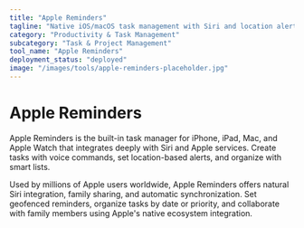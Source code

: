 ```yaml
---
title: "Apple Reminders"
tagline: "Native iOS/macOS task management with Siri and location alerts"
category: "Productivity & Task Management"
subcategory: "Task & Project Management"
tool_name: "Apple Reminders"
deployment_status: "deployed"
image: "/images/tools/apple-reminders-placeholder.jpg"
---
```


# Apple Reminders

Apple Reminders is the built-in task manager for iPhone, iPad, Mac, and Apple Watch that integrates deeply with Siri and Apple services. Create tasks with voice commands, set location-based alerts, and organize with smart lists.

Used by millions of Apple users worldwide, Apple Reminders offers natural Siri integration, family sharing, and automatic synchronization. Set geofenced reminders, organize tasks by date or priority, and collaborate with family members using Apple's native ecosystem integration.